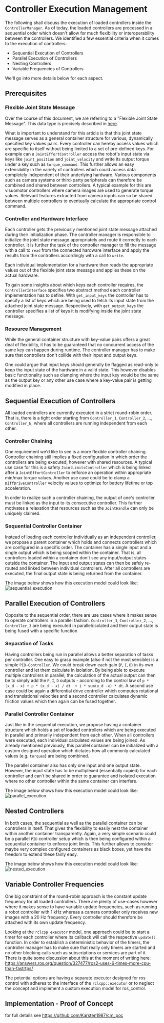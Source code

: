 # Controller Execution Management

The following shall discuss the execution of loaded controllers inside the `ControllerManager`.
As of today, the loaded controllers are processed in a sequential order which doesn't allow for much flexibility or interoperability between the controllers.
We identified a few essential criteria when it comes to the execution of controllers:

* Sequential Execution of Controllers
* Parallel Execution of Controllers
* Nesting Controllers
* Variable Frequencies of Controllers

We'll go into more details below for each aspect.


## Prerequisites

### Flexible Joint State Message

Over the course of this document, we are referring to a "Flexible Joint State Message".
This data type is precisely described in [here](flexible_joint_states_msg.md).

What is important to understand for this article is that this joint state message serves as a general container structure for various, dynamically specified key values pairs.
Every controller can hereby access values which are specific to itself without being limited to a set of pre-defined keys.
For example can a `JointEffortController` access the robot's input state via keys like `joint_position` and `joint_velocity` and write its output torque under a key such as `torque_command`.
This further allows an easy extensibility in the variety of controllers which could access data completely independent of their underlying hardware.
Various components such as camera systems or third-party peripherals can therefore be combined and shared between controllers.
A typical example for this are visuomotor controllers where camera images are used to generate torque values.
Relevant features extracted from camera inputs can so be shared between multiple controllers to eventually calculate the appropriate control command.

### Controller and Hardware Interface

Each controller gets the previously mentioned joint state message attached during their initialization phase.
The controller manager is responsible to initialize the joint state message appropriately and route it correctly to each controller.
It is further the task of the controller manager to fill the message with a call to `read` from the connected hardware interface and apply the results from the controllers accordingly with a call to `write`.

Each individual implementation for a hardware then reads the appropriate values out of the flexible joint state message and applies these on the actual hardware.

To gain some insights about which keys each controller requires, the `ControllerInterface` specifies two abstract method each controller implementation has to define.
With `get_input_keys` the controller has to specify a list of keys which are being used to fetch its input state from the attached joint state message.
Respectively, with `get_output_keys` the controller specifies a list of keys it is modifying inside the joint state message.

### Resource Management

While the general container structure with key-value pairs offers a great deal of flexibility, it has to be guaranteed that no concurrent access of the same key can happen during runtime.
The controller manager has to make sure that controllers don't collide with their input and output keys.

One could argue that input keys should generally be flagged as read-only to keep the input state of the hardware in a valid state.
This however disables basic functionality such as clamping where the input key would be the same as the output key or any other use case where a key-value pair is getting modified in place.

## Sequential Execution of Controllers

All loaded controllers are currently executed in a strict round-robin order.
That is, there is a tight order starting from `Controller_1`, `Controller_2`, …, `Controller_N`, where all controllers are running independent from each other.

### Controller Chaining

One requirement we'd like to see is a more flexible controller chaining.
Controller chaining still implies a fixed configuration in which order the controllers are being executed, however with shared resources.
A typical use case for this is a safety `JointLimitsController` which is being linked after a `JointEffortController` to enforce an operation within appropriate min/max torque values.
Another use case could be to clamp a `DiffDriveController` velocity values to optimize for battery lifetime or top acceleration.

In order to realize such a controller chaining, the output of one's controller must be linked as the input to its consecutive controller.
This further motivates a relaxation that resources such as the `JointHandle` can only be uniquely claimed.

### Sequential Controller Container

Instead of loading each controller individually as an independent controller, we propose a parent container which holds and connects controllers which are configured in a specific order.
The container has a single input and a single output which is being scoped within the container.
That is, all controllers loaded within a container don't see any input/output states outside the container.
The input and output states can then be safely re-routed and linked between individual controllers.
After all controllers are executed, the final output state is being returned from the container.

The image below shows how this execution model could look like:
![sequential_execution](images/sequential_execution.png "Sequential Execution Container")

## Parallel Execution of Controllers

Opposite to the sequential order, there are use cases where it makes sense to operate controllers in a parallel fashion.
`Controller_1`, `Controller_2`, …, `Controller_3` are being executed in parallel/isolated and their output state is being fused with a specific function.

### Separation of Tasks

Having controllers being run in parallel allows a better separation of tasks per controller.
One easy to grasp example (also if not the most sensible) is a simple `PID-Controller`.
We could break down each gain (`P`, `I`, `D`) in its own controller and let them calculate in isolation.
By being able to execute multiple controllers in parallel, the calculation of the actual output can then be to simply add the `P`, `I`, `D` outputs - according to the control law of `p * (x_d - x) + p * (x_d - x) / dt  + i * sum(x_d -x) * dt`.
A second use case could be again a differential drive controller which computes rotational and translational velocities and a second controller calculates dynamic friction values which then again can be fused together.

### Parallel Controller Container

Just like in the sequential execution, we propose having a container structure which holds a set of loaded controllers which are being executed in parallel and primarily independent from each other.
When all controllers were executed, each individual calculated values are being joined.
As already mentioned previously, this parallel container can be initialized with a custom designed operation which dictates how all commonly calculated values (e.g. `torques`) are being combined.

The parallel container also has only one input and one output state.
However, the input state has to be multiplexed (essentially copied) for each controller and can't be shared in order to guarantee and isolated execution where no other controller within the same container can interfere.

The image below shows how this execution model could look like:
![parallel_execution](images/parallel_execution.png "Parallel Execution Container")

## Nested Controllers

In both cases, the sequential as well as the parallel container can be controllers in itself.
That gives the flexibility to easily nest the container within another container transparently.
Again, a very simple scenario could be a parallel `PID` controller setup which is then being configured within a sequential container to enforce joint limits.
This further allows to consider maybe very complex configured containers as black boxes, yet have the freedom to extend these fairly easy.

The image below shows how this execution model could look like:
![nested_execution](images/nested_execution.png "Nested Execution Container")

## Variable Controller Frequencies

One big constraint of the round-robin approach is the constant update frequency for all loaded controllers.
There are plenty of use-cases however where it makes sense to have variable update frequencies, such as running a robot controller with 1 kHz whereas a camera controller only receives new images with a 20 Hz frequency.
Every controller should therefore be attached with its own update frequency.

Looking at the `rclcpp executor` model, one approach could be to start a timer for each controller where its callback will call the respective `update()` function.
In order to establish a deterministic behavior of the timers, the controller manager has to make sure that really only timers are started and no other blocking calls such as subscriptions or services are part of it.
There is quite some discussion about this at the moment of writing here: https://answers.ros.org/question/327477/ros2-uses-6-times-more-cpu-than-fastrtps/

The potential options are having a separate executor designed for ros control with adheres to the interface of the `rclcpp::executor` or to neglect the concept and implement a custom execution model for ros_control.

## Implementation - Proof of Concept

for full details see https://github.com/Karsten1987/cm_poc
